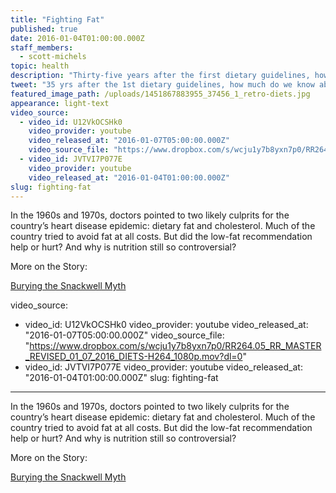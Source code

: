 ```yaml
---
title: "Fighting Fat"
published: true
date: 2016-01-04T01:00:00.000Z
staff_members:
  - scott-michels
topic: health
description: "Thirty-five years after the first dietary guidelines, how much do we really know about the science behind a healthy diet?"
tweet: "35 yrs after the 1st dietary guidelines, how much do we know about the science of a healthy diet?"
featured_image_path: /uploads/1451867883955_37456_1_retro-diets.jpg
appearance: light-text
video_source:
  - video_id: U12VkOCSHk0
    video_provider: youtube
    video_released_at: "2016-01-07T05:00:00.000Z"
    video_source_file: "https://www.dropbox.com/s/wcju1y7b8yxn7p0/RR264.05_RR_MASTER_REVISED_01_07_2016_DIETS-H264_1080p.mov?dl=0"
  - video_id: JVTVI7P077E
    video_provider: youtube
    video_released_at: "2016-01-04T01:00:00.000Z"
slug: fighting-fat
---
```


In the 1960s and 1970s, doctors pointed to two likely culprits for the country’s heart disease epidemic: dietary fat and cholesterol. Much of the country tried to avoid fat at all costs. But did the low-fat recommendation help or hurt? And why is nutrition still so controversial?

More on the Story:

[Burying the Snackwell Myth](https://medium.com/@CSPI/burying-the-snackwell-myth-4b6e9dff6d07#.xn5ple885)

video_source:
  - video_id: U12VkOCSHk0
    video_provider: youtube
    video_released_at: "2016-01-07T05:00:00.000Z"
    video_source_file: "https://www.dropbox.com/s/wcju1y7b8yxn7p0/RR264.05_RR_MASTER_REVISED_01_07_2016_DIETS-H264_1080p.mov?dl=0"
  - video_id: JVTVI7P077E
    video_provider: youtube
    video_released_at: "2016-01-04T01:00:00.000Z"
slug: fighting-fat
---

In the 1960s and 1970s, doctors pointed to two likely culprits for the country’s heart disease epidemic: dietary fat and cholesterol. Much of the country tried to avoid fat at all costs. But did the low-fat recommendation help or hurt? And why is nutrition still so controversial?

More on the Story:

[Burying the Snackwell Myth](https://medium.com/@CSPI/burying-the-snackwell-myth-4b6e9dff6d07#.xn5ple885)

